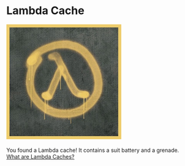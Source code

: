 # Lambda Cache
![](assets/images/lambda.jpeg)
<br>
<br>
You found a Lambda cache! It contains a suit battery and a grenade.
<br>
[What are Lambda Caches?](whatarl.md)
